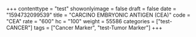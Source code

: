 +++
contenttype = "test"
showonlyimage = false
draft = false
date = "1594732099539"
title = "CARCINO EMBRYONIC ANTIGEN (CEA)"
code = "CEA"
rate = "600"
hc = "100"
weight = 55586
categories = ["test-CANCER"]
tags = ["Cancer Marker", "test-Tumor Marker"]
+++

